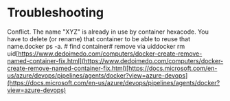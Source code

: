 # Troubleshooting

Conflict. The name "XYZ" is already in use by container hexacode. You have to delete (or rename) that container to be able to reuse that name.docker ps -a. # find container# remove via uiddocker rm uid[https://www.dedoimedo.com/computers/docker-create-remove-named-container-fix.html](https://www.dedoimedo.com/computers/docker-create-remove-named-container-fix.html)[https://docs.microsoft.com/en-us/azure/devops/pipelines/agents/docker?view=azure-devops](https://docs.microsoft.com/en-us/azure/devops/pipelines/agents/docker?view=azure-devops)
